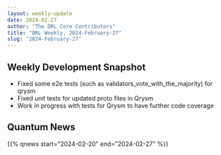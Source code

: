 ```yaml
---
layout: weekly-update
date: 2024-02-27
author: "The QRL Core Contributors"
title: "QRL Weekly, 2024-February-27"
slug: "2024-February-27"
---
```


## Weekly Development Snapshot

- Fixed some e2e tests (such as validators_vote_with_the_majority) for qrysm
- Fixed unit tests for updated proto files in Qrysm
- Work in progress with tests for Qrysm to have further code coverage

<!--more-->

## Quantum News

{{% qnews start="2024-02-20" end="2024-02-27" %}}
